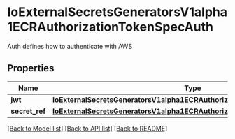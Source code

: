 # IoExternalSecretsGeneratorsV1alpha1ECRAuthorizationTokenSpecAuth

Auth defines how to authenticate with AWS
## Properties
Name | Type | Description | Notes
------------ | ------------- | ------------- | -------------
**jwt** | [**IoExternalSecretsGeneratorsV1alpha1ECRAuthorizationTokenSpecAuthJwt**](IoExternalSecretsGeneratorsV1alpha1ECRAuthorizationTokenSpecAuthJwt.md) |  | [optional] 
**secret_ref** | [**IoExternalSecretsGeneratorsV1alpha1ECRAuthorizationTokenSpecAuthSecretRef**](IoExternalSecretsGeneratorsV1alpha1ECRAuthorizationTokenSpecAuthSecretRef.md) |  | [optional] 

[[Back to Model list]](../README.md#documentation-for-models) [[Back to API list]](../README.md#documentation-for-api-endpoints) [[Back to README]](../README.md)


